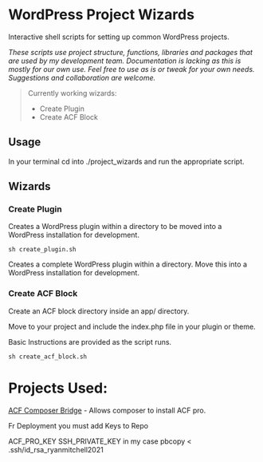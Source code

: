 # WordPress Project Wizards

Interactive shell scripts for setting up common WordPress projects. 

_These scripts use project structure, functions, libraries and packages that are used by my development team. Documentation is lacking as this is mostly for our own use. 
Feel free to use as is or tweak for your own needs. Suggestions and collaboration are welcome._

> Currently working wizards:
> * Create Plugin
> * Create ACF Block

## Usage
In your terminal cd into ./project_wizards and run the appropriate script.

## Wizards

### Create Plugin
Creates a WordPress plugin within a directory to be moved into a WordPress installation for development.

```sh create_plugin.sh```

Creates a complete WordPress plugin within a directory. Move this into a WordPress installation for development.


### Create ACF Block
Create an ACF block directory inside an app/ directory. 

Move to your project and include the index.php file in your plugin or theme. 

Basic Instructions are provided as the script runs.

```sh create_acf_block.sh```



# Projects Used:

[ACF Composer Bridge](https://github.com/pivvenit/acf-composer-bridge) - Allows composer to install ACF pro. 


Fr Deployment you must add Keys to Repo

ACF_PRO_KEY
SSH_PRIVATE_KEY in my case pbcopy <  .ssh/id_rsa_ryanmitchell2021
